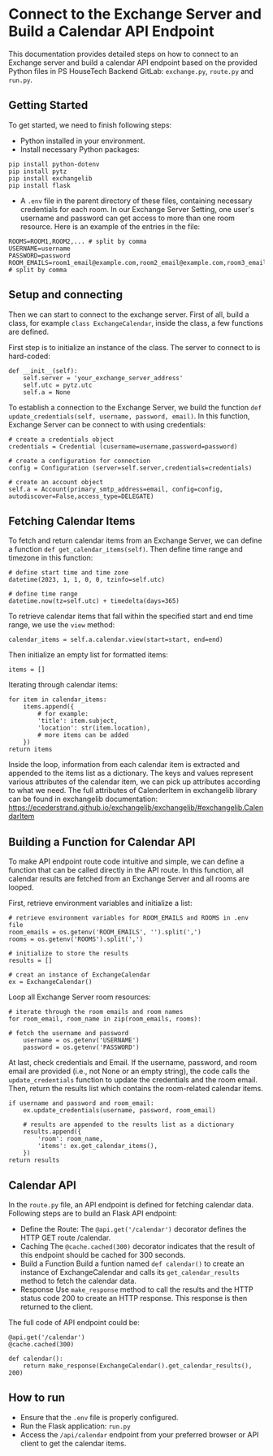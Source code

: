 # Connect to the Exchange Server and Build a Calendar API Endpoint

This documentation provides detailed steps on how to connect to an Exchange server and build a calendar API endpoint based on the provided Python files in PS HouseTech Backend GitLab: `exchange.py`, `route.py` and `run.py`.

## Getting Started
To get started, we need to finish following steps:

- Python installed in your environment.
- Install necessary Python packages:
```shell
pip install python-dotenv
pip install pytz
pip install exchangelib
pip install flask
```
- A `.env` file in the parent directory of these files, containing necessary credentials for each room. In our Exchange Server Setting, one user's username and password can get access to more than one room resource. Here is an example of the entries in the file:
 ```shell
ROOMS=ROOM1,ROOM2,... # split by comma
USERNAME=username
PASSWORD=password
ROOM_EMAILS=room1_email@example.com,room2_email@example.com,room3_email@example.com,... # split by comma
```

## Setup and connecting
Then we can start to connect to the exchange server. First of all, build a class, for example  `class ExchangeCalendar`, inside the class, a few functions are defined.

First step is to initialize an instance of the class. The server to connect to is hard-coded:
```shell
def __init__(self):
    self.server = 'your_exchange_server_address'
    self.utc = pytz.utc 
    self.a = None
```
To establish a connection to the Exchange Server, we build the function `def update_credentials(self, username, password, email)`. In this function, Exchange Server can be connect to with using credentials:
```shell 
# create a credentials object    
credentials = Credential (cusername=username,password=password)
```
```shell
# create a configuration for connection
config = Configuration (server=self.server,credentials=credentials)
```
```shell
# create an account object
self.a = Account(primary_smtp_address=email, config=config, autodiscover=False,access_type=DELEGATE)
```
## Fetching Calendar Items
To fetch and return calendar items from an Exchange Server, we can define a function `def get_calendar_items(self)`. Then define time range and timezone in this function:
```shell
# define start time and time zone
datetime(2023, 1, 1, 0, 0, tzinfo=self.utc)
```

```shell
# define time range
datetime.now(tz=self.utc) + timedelta(days=365)
```
To retrieve calendar items that fall within the specified start and end time range, we use the `view` method:
```shell
calendar_items = self.a.calendar.view(start=start, end=end)
```
Then initialize an empty list for formatted items:
```shell
items = []
```
Iterating through calendar items:
```shell
for item in calendar_items:
    items.append({
        # for example:
        'title': item.subject,
        'location': str(item.location),
        # more items can be added          
    })
return items
```
Inside the loop, information from each calendar item is extracted and appended to the items list as a dictionary. The keys and values represent various attributes of the calendar item, we can pick up attributes according to what we need. The full attributes of CalenderItem in exchangelib library can be found in exchangelib documentation: https://ecederstrand.github.io/exchangelib/exchangelib/#exchangelib.CalendarItem

## Building a Function for Calendar API
To make API endpoint route code intuitive and simple, we can define a function that can be called directly in the API route. In this function, all calendar results are fetched from an Exchange Server and all rooms are looped.

First, retrieve environment variables and initialize a list:
```shell
# retrieve environment variables for ROOM_EMAILS and ROOMS in .env file
room_emails = os.getenv('ROOM_EMAILS', '').split(',')
rooms = os.getenv('ROOMS').split(',')

# initialize to store the results
results = []

# creat an instance of ExchangeCalendar
ex = ExchangeCalendar()
```
Loop all Exchange Server room resources:
```shell
# iterate through the room emails and room names
for room_email, room_name in zip(room_emails, rooms):

# fetch the username and password
    username = os.getenv('USERNAME')
    password = os.getenv('PASSWORD')
```
At last, check credentials and Email. If the username, password, and room email are provided (i.e., not None or an empty string), the code calls the `update_credentials` function to update the credentials and the room email. Then, return the results list which contains the room-related calendar items.
```shell
if username and password and room_email:
    ex.update_credentials(username, password, room_email)

    # results are appended to the results list as a dictionary
    results.append({
        'room': room_name,
        'items': ex.get_calendar_items(),
    })
return results
```

## Calendar API
In the `route.py` file, an API endpoint is defined for fetching calendar data. Following steps are to build an Flask API endpoint:

- Define the Route: 
The `@api.get('/calendar')` decorator defines the HTTP GET route /calendar.
- Caching
The `@cache.cached(300)` decorator indicates that the result of this endpoint should be cached for 300 seconds.
- Build a Function
Build a funtion named `def calendar()` to create an instance of ExchangeCalendar and calls its `get_calendar_results` method to fetch the calendar data. 
- Response 
Use `make_response` method to call the results and the HTTP status code 200 to create an HTTP response. This response is then returned to the client.

The full code of API endpoint could be:
```shell
@api.get('/calendar')  
@cache.cached(300)

def calendar():
    return make_response(ExchangeCalendar().get_calendar_results(), 200)
```

## How to run

- Ensure that the `.env` file is properly configured.
- Run the Flask application: `run.py`
- Access the `/api/calendar` endpoint from your preferred browser or API client to get the calendar items.